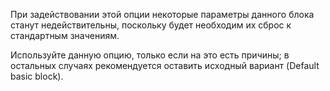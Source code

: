 При задействовании этой опции некоторые параметры данного блока станут недействительны, поскольку будет необходим их сброс к стандартным значениям.

Используйте данную опцию, только если на это есть причины; в остальных случаях рекомендуется оставить исходный вариант (Default basic block).
